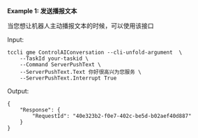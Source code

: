 **Example 1: 发送播报文本**

当您想让机器人主动播报文本的时候，可以使用该接口

Input: 

```
tccli gme ControlAIConversation --cli-unfold-argument  \
    --TaskId your-taskid \
    --Command ServerPushText \
    --ServerPushText.Text 你好很高兴为您服务 \
    --ServerPushText.Interrupt True
```

Output: 
```
{
    "Response": {
        "RequestId": "40e323b2-f0e7-402c-be5d-b02aef40d887"
    }
}
```

